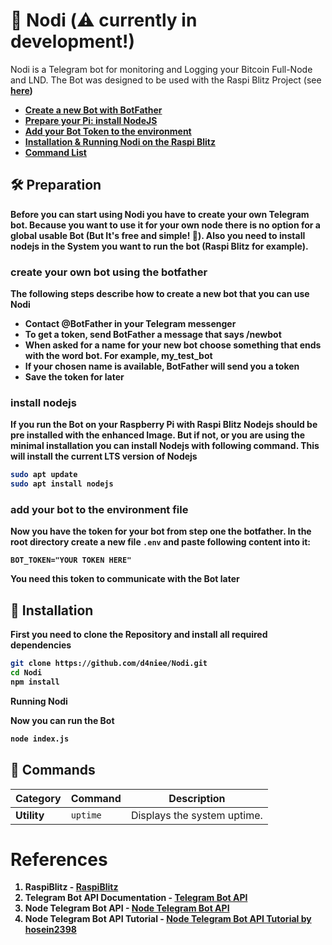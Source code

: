 # 🤖 Nodi (⚠️ currently in development!)
Nodi is a Telegram bot for monitoring and Logging your Bitcoin Full-Node and LND. The Bot was designed to be used with the Raspi Blitz Project (see <a href="https://github.com/raspiblitz/raspiblitz"><b>here<b></a>)

- <a href="https://github.com/d4niee/Nodi?tab=readme-ov-file#create-your-own-bot-using-the-botfather">Create a new Bot with BotFather</a>
- <a href="https://github.com/d4niee/Nodi?tab=readme-ov-file#install-nodejs">Prepare your Pi: install NodeJS</a>
- <a href="https://github.com/d4niee/Nodi?tab=readme-ov-file#add-your-bot-to-the-environment-file">Add your Bot Token to the environment</a>
- <a href="https://github.com/d4niee/Nodi?tab=readme-ov-file#installation">Installation & Running Nodi on the Raspi Blitz</a>
- <a href="https://github.com/d4niee/Nodi?tab=readme-ov-file#Commands">Command List</a>

## 🛠️ Preparation

Before you can start using Nodi you have to create your own Telegram bot. Because you want to use it for your own node there is no option for a global usable Bot (But It's free and simple! 🎉). Also you need to install nodejs in the System you want to run the bot (Raspi Blitz for example).

### create your own bot using the botfather

The following steps describe how to create a new bot that you can use Nodi

- Contact @BotFather in your Telegram messenger
- To get a token, send BotFather a message that says /newbot
- When asked for a name for your new bot choose something that ends with the word bot. For example, my_test_bot
- If your chosen name is available, BotFather will send you a token
- Save the token for later

### install nodejs

If you run the Bot on your Raspberry Pi with Raspi Blitz Nodejs should be pre installed with the enhanced Image. But if not, or you are using the minimal installation you can install Nodejs with following command. This will install the current LTS version of Nodejs
```bash
sudo apt update
sudo apt install nodejs
```

### add your bot to the environment file

Now you have the token for your bot from step one the botfather. In the root directory create a new file ``.env`` and paste following content into it:
```env
BOT_TOKEN="YOUR TOKEN HERE"
```

You need this token to communicate with the Bot later

## 🔧 Installation

First you need to clone the Repository and install all required dependencies
```bash
git clone https://github.com/d4niee/Nodi.git
cd Nodi
npm install
```
Running Nodi

Now you can run the Bot
```bash
node index.js
```

## 📜 Commands

| Category   | Command       | Description                           | 
|------------|---------------|---------------------------------------|
| **Utility** | `uptime`      | Displays the system uptime.          |

# References

1. **RaspiBlitz** - [RaspiBlitz](https://raspiblitz.org/)
2. **Telegram Bot API Documentation** - [Telegram Bot API](https://core.telegram.org/bots/api)
2. **Node Telegram Bot API** - [Node Telegram Bot API](https://github.com/yagop/node-telegram-bot-api)
3. **Node Telegram Bot API Tutorial** - [Node Telegram Bot API Tutorial by hosein2398](https://github.com/hosein2398/node-telegram-bot-api-tutorial)
